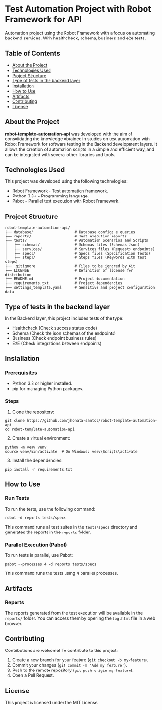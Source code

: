 # Test Automation Project with Robot Framework for API
Automation project using the Robot Framework with a focus on automating backend services. With healthcheck, schema, business and e2e tests.

## Table of Contents
- [About the Project](#about-the-project)
- [Technologies Used](#technologies-used)
- [Project Structure](#project-structure)
- [Type of tests in the backend layer](#type-of-tests-in-the-backend-layer)
- [Installation](#installation)
- [How to Use](#how-to-use)
- [Artifacts](#artifacts)
- [Contributing](#contributing)
- [License](#license)

## About the Project
**robot-template-automation-api** was developed with the aim of consolidating the knowledge obtained in studies on test automation with Robot Framework for software testing in the Backend development layers.
It allows the creation of automation scripts in a simple and efficient way, and can be integrated with several other libraries and tools.

## Technologies Used
This project was developed using the following technologies:

- Robot Framework - Test automation framework.
- Python 3.8+ - Programming language.
- Pabot - Parallel test execution with Robot Framework.

## Project Structure
```
robot-template-automation-api/
├── database/                   # Database configs e queries
├── reports/                    # Test execution reports
├── tests/                      # Automation Scenarios and Scripts  
│   ├── schemas/                # Schemas files (Schemas Json)
│   ├── services/               # Services files (Requests endpoints)
│   ├── specs/                  # Specs files (Specification Tests)
│   ├── steps/                  # Steps files (Keywords with test steps)
├── .gitignore                  # Files to be ignored by Git
├── LICENSE                     # Definition of license for distribution
├── README.md                   # Project documentation
├── requirements.txt            # Project dependencies
├── settings_template.yaml      # Sensitive and project configuration data
```

## Type of tests in the backend layer
In the Backend layer, this project includes tests of the type:
- Healthcheck (Check success status code)
- Schema (Check the json schemas of the endpoints)
- Business (Check endpoint business rules)
- E2E (Check integrations between endpoints)

## Installation

### Prerequisites
- Python 3.8 or higher installed.
- pip for managing Python packages.

### Steps
1. Clone the repository:
```
git clone https://github.com/jhonata-santos/robot-template-automation-api
cd robot-template-automation-api
```
2. Create a virtual environment:
```
python -m venv venv
source venv/bin/activate  # On Windows: venv\Scripts\activate
```
3. Install the dependencies:
```
pip install -r requirements.txt
```

## How to Use

### Run Tests
To run the tests, use the following command:

```
robot -d reports tests/specs
```
This command runs all test suites in the ```tests/specs``` directory and generates the reports in the ```reports``` folder.

### Parallel Execution (Pabot)
To run tests in parallel, use Pabot:
```
pabot --processes 4 -d reports tests/specs
```
This command runs the tests using 4 parallel processes.

## Artifacts

### Reports
The reports generated from the test execution will be available in the ```reports/``` folder. You can access them by opening the ```log.html``` file in a web browser.

## Contributing
Contributions are welcome! To contribute to this project:

1. Create a new branch for your feature (```git checkout -b my-feature```).
2. Commit your changes (```git commit -m 'Add my feature'```).
3. Push to the remote repository (```git push origin my-feature```).
4. Open a Pull Request.

## License
This project is licensed under the MIT License.